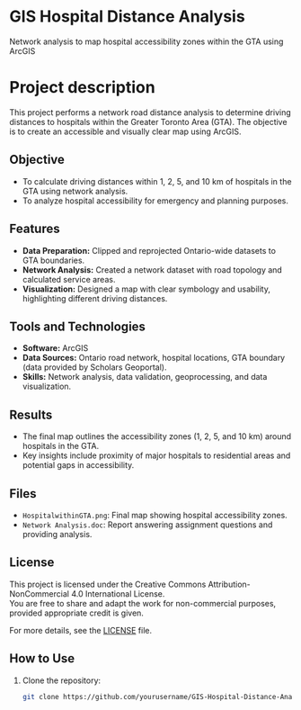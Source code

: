 # GIS Hospital Distance Analysis

Network analysis to map hospital accessibility zones within the GTA using ArcGIS

# Project description
This project performs a network road distance analysis to determine driving distances to hospitals within the Greater Toronto Area (GTA). The objective is to create an accessible and visually clear map using ArcGIS.

## Objective
- To calculate driving distances within 1, 2, 5, and 10 km of hospitals in the GTA using network analysis.
- To analyze hospital accessibility for emergency and planning purposes.

## Features
- **Data Preparation:** Clipped and reprojected Ontario-wide datasets to GTA boundaries.
- **Network Analysis:** Created a network dataset with road topology and calculated service areas.
- **Visualization:** Designed a map with clear symbology and usability, highlighting different driving distances.

## Tools and Technologies
- **Software:** ArcGIS
- **Data Sources:** Ontario road network, hospital locations, GTA boundary (data provided by Scholars Geoportal).
- **Skills:** Network analysis, data validation, geoprocessing, and data visualization.

## Results
- The final map outlines the accessibility zones (1, 2, 5, and 10 km) around hospitals in the GTA.
- Key insights include proximity of major hospitals to residential areas and potential gaps in accessibility.

## Files
- `HospitalwithinGTA.png`: Final map showing hospital accessibility zones.
- `Network Analysis.doc`: Report answering assignment questions and providing analysis.

## License  
This project is licensed under the Creative Commons Attribution-NonCommercial 4.0 International License.  
You are free to share and adapt the work for non-commercial purposes, provided appropriate credit is given.  

For more details, see the [LICENSE](./LICENSE) file.  

## How to Use
1. Clone the repository:  
   ```bash
   git clone https://github.com/yourusername/GIS-Hospital-Distance-Analysis.git

